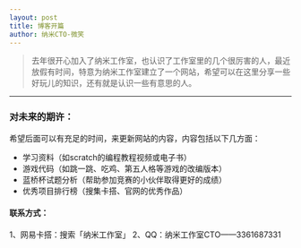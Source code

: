 ```yaml
---
layout: post
title: 博客开篇
author: 纳米CTO-微笑
---
```


> 去年很开心加入了纳米工作室，也认识了工作室里的几个很厉害的人，最近放假有时间，特意为纳米工作室建立了一个网站，希望可以在这里分享一些好玩儿的知识，还有就是认识一些有意思的人。  

-----------------------
### 对未来的期许：  
希望后面可以有充足的时间，来更新网站的内容，内容包括以下几方面：   
- 学习资料（如scratch的编程教程视频或电子书）  
- 游戏代码（如跳一跳、吃鸡、第五人格等游戏的改编版本）  
- 蓝桥杯试题分析（帮助参加竞赛的小伙伴取得更好的成绩）  
- 优秀项目排行榜（搜集卡搭、官网的优秀作品）  


#### 联系方式：  
1、网易卡搭：搜索「纳米工作室」
2、QQ：纳米工作室CTO——3361687331
